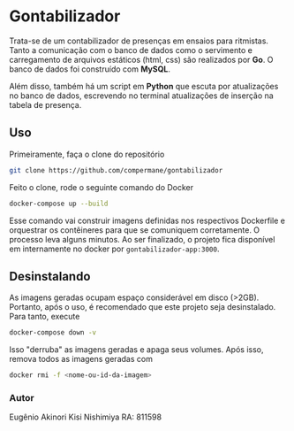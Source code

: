 # Gontabilizador
Trata-se de um contabilizador de presenças em ensaios para ritmistas. Tanto a comunicação com o banco de dados como o servimento e carregamento de arquivos estáticos (html, css) são realizados por **Go**. O banco de dados foi construído com **MySQL**.

Além disso, também há um script em **Python** que escuta por atualizações no banco de dados, escrevendo no terminal atualizações de inserção na tabela de presença.

## Uso
Primeiramente, faça o clone do repositório
```bash
git clone https://github.com/compermane/gontabilizador
```

Feito o clone, rode o seguinte comando do Docker
```bash
docker-compose up --build
```
Esse comando vai construir imagens definidas nos respectivos Dockerfile e orquestrar os contêineres para que se comuniquem corretamente. O processo leva alguns minutos. Ao ser finalizado, o projeto fica disponível em internamente no docker por `gontabilizador-app:3000`.

## Desinstalando
As imagens geradas ocupam espaço considerável em disco (>2GB). Portanto, após o uso, é recomendado que este projeto seja desinstalado. Para tanto, execute
```bash
docker-compose down -v
```
Isso "derruba" as imagens geradas e apaga seus volumes. Após isso, remova todos as imagens geradas com
```bash
docker rmi -f <nome-ou-id-da-imagem>
```

### Autor
Eugênio Akinori Kisi Nishimiya RA: 811598
